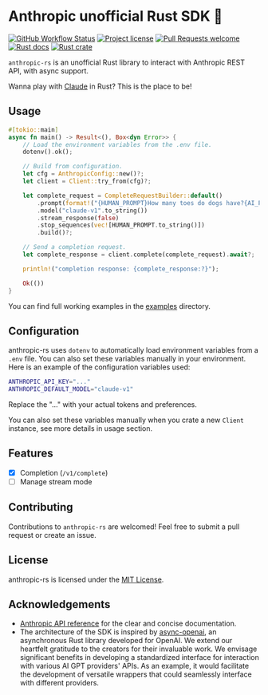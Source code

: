 # Anthropic unofficial Rust SDK  🦀

[![GitHub Workflow Status](https://github.com/abdelhamidbakhta/anthropic-rs/actions/workflows/test.yml/badge.svg)](https://github.com/abdelhamidbakhta/anthropic-rs/actions/workflows/test.yml)
[![Project license](https://img.shields.io/github/license/abdelhamidbakhta/anthropic-rs.svg?style=flat-square)](LICENSE)
[![Pull Requests welcome](https://img.shields.io/badge/PRs-welcome-ff69b4.svg?style=flat-square)](https://github.com/abdelhamidbakhta/anthropic-rs/issues?q=is%3Aissue+is%3Aopen+label%3A%22help+wanted%22)
[![Rust docs](https://docs.rs/anthropic/badge.svg)](https://docs.rs/anthropic)
[![Rust crate](https://img.shields.io/crates/v/anthropic.svg)](https://crates.io/crates/anthropic)

`anthropic-rs` is an unofficial Rust library to interact with Anthropic REST API, with async support.

Wanna play with [Claude](https://www.anthropic.com/product) in Rust? This is the place to be!

## Usage

```rust
#[tokio::main]
async fn main() -> Result<(), Box<dyn Error>> {
    // Load the environment variables from the .env file.
    dotenv().ok();

    // Build from configuration.
    let cfg = AnthropicConfig::new()?;
    let client = Client::try_from(cfg)?;

    let complete_request = CompleteRequestBuilder::default()
        .prompt(format!("{HUMAN_PROMPT}How many toes do dogs have?{AI_PROMPT}"))
        .model("claude-v1".to_string())
        .stream_response(false)
        .stop_sequences(vec![HUMAN_PROMPT.to_string()])
        .build()?;

    // Send a completion request.
    let complete_response = client.complete(complete_request).await?;

    println!("completion response: {complete_response:?}");

    Ok(())
}
```

You can find full working examples in the [examples](../examples) directory.

## Configuration

anthropic-rs uses `dotenv` to automatically load environment variables from a `.env` file. You can also set these variables manually in your environment. Here is an example of the configuration variables used:

```bash
ANTHROPIC_API_KEY="..."
ANTHROPIC_DEFAULT_MODEL="claude-v1"
```

Replace the "..." with your actual tokens and preferences.

You can also set these variables manually when you crate a new `Client` instance, see more details in usage section.

## Features

- [x] Completion (`/v1/complete`)
- [ ] Manage stream mode

## Contributing

Contributions to `anthropic-rs` are welcomed! Feel free to submit a pull request or create an issue.

## License

anthropic-rs is licensed under the [MIT License](LICENSE).

## Acknowledgements

- [Anthropic API reference](https://console.anthropic.com/docs/api/reference) for the clear and concise documentation.
- The architecture of the SDK is inspired by [async-openai](https://github.com/64bit/async-openai), an asynchronous Rust library developed for OpenAI. We extend our heartfelt gratitude to the creators for their invaluable work. We envisage significant benefits in developing a standardized interface for interaction with various AI GPT providers' APIs. As an example, it would facilitate the development of versatile wrappers that could seamlessly interface with different providers.
